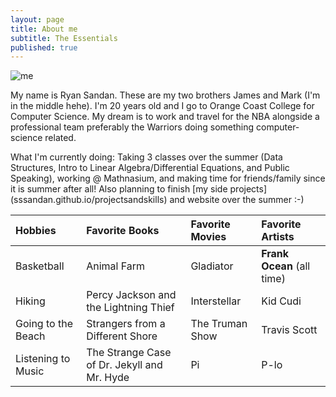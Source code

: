 ```yaml
---
layout: page
title: About me
subtitle: The Essentials
published: true
---
```

![me](https://bit.ly/2QHwpex)

My name is Ryan Sandan. These are my two brothers James and Mark (I'm in the middle hehe). 
I'm 20 years old and I go to Orange Coast College for Computer Science. 
My dream is to work and travel for the NBA alongside a professional team preferably the Warriors doing something computer-science related. 



What I'm currently doing: 
Taking 3 classes over the summer (Data Structures, Intro to Linear Algebra/Differential Equations, and Public Speaking), working @ Mathnasium, and making time for friends/family since it is summer after all! Also planning to finish [my side projects] (sssandan.github.io/projectsandskills) and website over the summer :-)







| Hobbies | Favorite Books | Favorite Movies | Favorite Artists |
| :------ |:--- | :--- | :---- |
| Basketball | Animal Farm | Gladiator | **Frank Ocean** (all time)|
| Hiking | Percy Jackson and the Lightning Thief | Interstellar | Kid Cudi |
| Going to the Beach | Strangers from a Different Shore | The Truman Show | Travis Scott |
| Listening to Music | The Strange Case of Dr. Jekyll and Mr. Hyde | Pi | P-lo |
